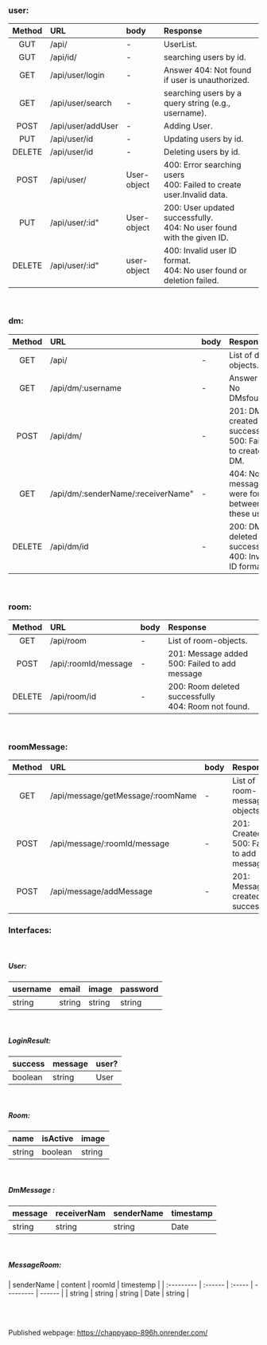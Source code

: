 ### user:

| Method | URL               | body        | Response                                                                 |
| :----: | :---------------- | :---------- | :----------------------------------------------------------------------- |
|  GUT   | /api/             | -           | UserList.                                                                |
|  GUT   | /api/id/          | -           | searching users by id.                                                   |
|  GET   | /api/user/login   | -           | Answer 404: Not found if user is unauthorized.                           |
|  GET   | /api/user/search  | -           | searching users by a query string (e.g., username).                      |
|  POST  | /api/user/addUser | -           | Adding User.                                                             |
|  PUT   | /api/user/id      | -           | Updating users by id.                                                    |
| DELETE | /api/user/id      | -           | Deleting users by id.                                                    |
|  POST  | /api/user/        | User-object | 400: Error searching users<br>400: Failed to create user.Invalid data.   |
|  PUT   | /api/user/:id"    | User-object | 200: User updated successfully.<br>404: No user found with the given ID. |
| DELETE | /api/user/:id"    | user-object | 400: Invalid user ID format. <br> 404: No user found or deletion failed. |

<br>

### dm:

| Method | URL                                | body | Response                                                   |
| :----: | :--------------------------------- | :--- | :--------------------------------------------------------- |
|  GET   | /api/                              | -    | List of dm-objects.                                        |
|  GET   | /api/dm/:username                  | -    | Answer 404: No DMsfound.                                   |
|  POST  | /api/dm/                           | -    | 201: DM created successfully.<br>500: Failed to create DM. |
|  GET   | /api/dm/:senderName/:receiverName" | -    | 404: No messages were found between these users.           |
| DELETE | /api/dm/id                         | -    | 200: DM deleted successfully.<br> 400: Invalid ID format.  |

<br>

### room:

| Method | URL                  | body | Response                                                |
| :----: | :------------------- | :--- | :------------------------------------------------------ |
|  GET   | /api/room            | -    | List of room-objects.                                   |
|  POST  | /api/:roomId/message | -    | 201: Message added <br>500: Failed to add message       |
| DELETE | /api/room/id         | -    | 200: Room deleted successfully <br>404: Room not found. |

<br>

### roomMessage:

| Method | URL                               | body | Response                                      |
| :----: | :-------------------------------- | :--- | :-------------------------------------------- |
|  GET   | /api/message/getMessage/:roomName | -    | List of room-messages-objects.                |
|  POST  | /api/message/:roomId/message      | -    | 201: Created <br> 500: Failed to add message. |
|  POST  | /api/message/addMessage           | -    | 201: Message created successfully             |

### Interfaces:

<br>

##### User:

| username | email  | image  | password |
| :------- | :----- | :----- | :------- |
| string   | string | string | string   |

<br>

##### LoginResult:

| success | message | user? |
| :------ | :------ | :---- |
| boolean | string  | User  |

<br>

##### Room:

| name   | isActive | image  |
| :----- | :------- | :----- |
| string | boolean  | string |

<br>

##### DmMessage :

| message | receiverNam | senderName | timestamp |
| :------ | :---------- | :--------- | --------- |
| string  | string      | string     | Date      |

<br>

##### MessageRoom:

| senderName | content | roomId | timestemp |
| :--------- | :------ | :----- | --------- | ------ |
| string     | string  | string | Date      | string |

<br>
<br>

Published webpage: https://chappyapp-896h.onrender.com/

